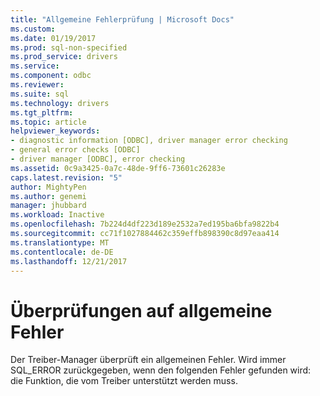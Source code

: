 ```yaml
---
title: "Allgemeine Fehlerprüfung | Microsoft Docs"
ms.custom: 
ms.date: 01/19/2017
ms.prod: sql-non-specified
ms.prod_service: drivers
ms.service: 
ms.component: odbc
ms.reviewer: 
ms.suite: sql
ms.technology: drivers
ms.tgt_pltfrm: 
ms.topic: article
helpviewer_keywords:
- diagnostic information [ODBC], driver manager error checking
- general error checks [ODBC]
- driver manager [ODBC], error checking
ms.assetid: 0c9a3425-0a7c-48de-9ff6-73601c26283e
caps.latest.revision: "5"
author: MightyPen
ms.author: genemi
manager: jhubbard
ms.workload: Inactive
ms.openlocfilehash: 7b224d4df223d189e2532a7ed195ba6bfa9822b4
ms.sourcegitcommit: cc71f1027884462c359effb898390c8d97eaa414
ms.translationtype: MT
ms.contentlocale: de-DE
ms.lasthandoff: 12/21/2017
---
```

# <a name="general-error-checks"></a>Überprüfungen auf allgemeine Fehler
Der Treiber-Manager überprüft ein allgemeinen Fehler. Wird immer SQL_ERROR zurückgegeben, wenn den folgenden Fehler gefunden wird: die Funktion, die vom Treiber unterstützt werden muss.
